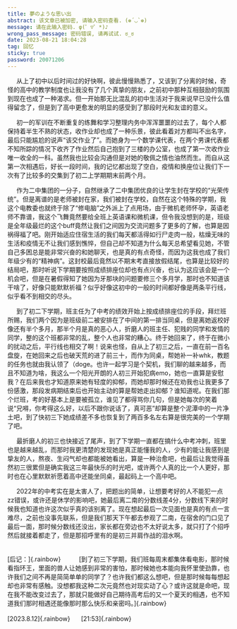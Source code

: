 ```yaml
---
title: 夢のような思い出
abstract: 该文章已被加密, 请输入密码查看. (❁´◡`❁)
message: 请在此输入密码. φ(゜▽゜*)♪
wrong_pass_message: 密码错误, 请再试试. ಠ_ಠ
date: 2023-08-21 18:04:28
tag: 回忆
sticky: true
password: 20071206
---
```

$\quad$ 从上了初中以后时间过的好快啊，彼此慢慢熟悉了，又该到了分离的时候，奇怪的高中的教学制度也让我没有了几个真挚的朋友，之前初中那种互相鼓励的氛围到现在也成了一种渴求。但一开始那无比混乱的初中生活对于我来说早已没什么值得留念了，但是到了高中更愈发的明显的感受到了那段时光和友谊的意义。

$\quad$ 初一的军训在不断重复的练舞和学习整理内务中浑浑噩噩的过去了，每个人都保持着半生不熟的状态，收作业却也成了一种乐景，彼此看着对方都叫不出名字，最后只能尴尬的说声“该交作业了”。而她身为一个数学课代表，在两个男课代表都不知所踪的情况下收齐了作业然后自己抱到了三楼的办公室，也成了第一次收作业唯一收全的一科。虽然我也比较会沟通但是对她的敬佩之情也油然而生。而自从这第一次相遇后，好长一段时间，我的记忆都出现了空白，疫情和换座位让我们下一次有了比较多的交集到了初二上学期期末前两个月。

$\quad$ 作为二中集团的一分子，自然继承了二中集团优良的让学生封在学校的“光荣传统”。但是离谱的是老师被封在家，我们被封在学校，自然在这个特殊的学期，我这个电教委也就终于除了“修电脑”之外派上了点用场，由于微机老师怀孕，英语老师不靠谱，我这个飞舞竟然要给全班上英语课和微机课，但令我没想到的是，班级是全年级最烂的这个buff竟然让我们之间因为交流问题多了更多的了解，也算是因祸得福了吧。刚开始适应住宿生活的我们每天都活得如行尸走肉一般，枯燥无味的生活和疫情无不让我们感到憔悴，但自己却不知道为什么每天总希望看见她，不管自己多困总是能非常兴奋的和她聊天，也是真的有点奇怪，而因为这我也成了我们年级少有的“精神病”。这封校最后竟然以不期末考直接放假结尾，也算是比较好的结局吧，那时听说下学期要按照成绩排座位却也有点兴奋，也认为这应该会是一个机会吧，但是在暑假得知了她因为牙那块的问题要修三个多月学，那时也不知道该干啥了，好像只能默默祈福？似乎好像这初中的一般的时间都好像是两条平行线，似乎看不到相交的尽头。

$\quad$ 到了初二下学期，班主任为了中考的绩效开始上按成绩排座位的手段，拜烂班所赐，我们两个因为是班级前二被安排在了中间的第一排当同桌，但是离她返校好像还有半个多月，那半个月是真的恶心人，折磨人的班主任、犯贱的同学和发情的同学，整的这个班都非常的乱，整个人也非常的糟心。终于她回来了，终于在微小的扰动之后，平行线也相交了啊！说来也怪，自从上了初三之后，一直在前一百名盘旋，在她回来之后也破天荒的进了前三十，而作为同桌，帮她补一补whk，教题的任务也就由我认领了（doge。也许一起学习是个契机，我们聊的越来越多，而且不知道为啥，我这么一个阳光开朗的人初三开始犯病emo，她也一直算是安慰我？在后来我也才知道原来她有轻度的抑郁，而她却那时候还在劝我也让我更多了份感激，那段发病期结束后也开始主动的算是帮她走出抑郁？谁知道呢。在我们那个烂班，考的好基本上是要被孤立，谁见了都得骂你几句，但是她每次的笑着说“兄嘚，你考得这么好，以后不跟你说话了，真可恶”却算是整个泥潭中的一片净土吧，到了快初三下她成绩差不多也恢复到了两百多名左右算是很完美的一个学期了吧。

$\quad$ 最折磨人的初三也快接近了尾声，到了下学期一直都在搞什么中考冲刺，班里也是越来越乱，而那时我更清楚的发现她是真正能懂我的人，少有的能让我感到是挚友的人，熬夜、生闷气却也都能被她看出，算是一种治愈吧，也最后让我觉得虽然初三很累但是确实我这三年最快乐的时光吧，或许两个人真的比一个人更好，那时也在心里默默祈愿着高中还能坐同桌，最起码上一个高中吧。

$\quad$ 2022年的中考实在是太害人了，把题出的简单，让想要考好的人不能犯一点zz错误，或许还是休学的影响吧，她最后离二南的分数线差4分，分数线下来的时候我也知道也许这次似乎真的该别离了。现在想起最后一次见面也是真的有点一言难尽，之前也没事先联系，但是我们那天下午都去参观了二南，在宿舍的门口见了最后一面，那时候分数线还没出，家长都在旁边也不太好说太多，就只打了个招呼然后就接着都走了，但是那招呼里有的是初三并肩作战的泪水啊。
\
\
\
[后记：]{.rainbow}
$\quad\quad$ [到了初三下学期，我们班每周末都集体看电影，那时候看指环王，里面的兽人让她感到非常的害怕，那时候她也本能向我怀里使劲靠，也许我们之间不再是简简单单的同学了？也许我们都这么想吧，但是那时候每每想起却也非常有感触。没想都我这种二次元竟然也对现实动了心？或许这就是命吧，现在我不能改变过去了，那就只能做好自己期待高考后的又一个夏天的相遇，也不知道我们那时相遇还能像那时那么快乐和亲密吗。]{.rainbow}
\
\
[2023.8.12]{.rainbow}   $\quad$ [21:53]{.rainbow}
